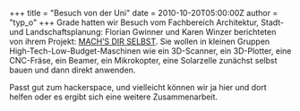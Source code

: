 +++
title = "Besuch von der Uni"
date = 2010-10-20T05:00:00Z
author = "typ_o"
+++
Grade hatten wir Besuch vom Fachbereich Architektur, Stadt- und
Landschaftsplanung: Florian Gwinner und Karen Winzer berichteten von
ihrem Projekt: [MACH’S DIR
SELBST](http://www.atelierk10.de/?programm&WS_201011). Sie wollen in
kleinen Gruppen High-Tech-Low-Budget-Maschinen wie ein 3D-Scanner, ein
3D-Plotter, eine CNC-Fräse, ein Beamer, ein Mikrokopter, eine Solarzelle
zunächst selbst bauen und dann direkt anwenden.  
  
Passt gut zum hackerspace, und vielleicht können wir ja hier und dort
helfen oder es ergibt sich eine weitere Zusammenarbeit.
